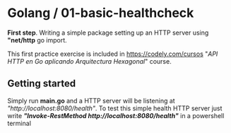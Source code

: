 # Golang / 01-basic-healthcheck
**First step**. 
Writing a simple package setting up an HTTP server using **"net/http** go import.

This first practice exercise is included in https://codely.com/cursos "*API HTTP en Go aplicando Arquitectura Hexagonal*" course.

## Getting started
Simply run **main.go** and a HTTP server will be listening at *"http://localhost:8080/health"*.
To test this simple health HTTP server just write ***"Invoke-RestMethod http://localhost:8080/health"*** in a powershell terminal
